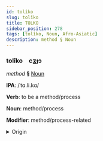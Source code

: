 ```yaml
---
id: tolîko
slug: tolîko
title: TOLKO
sidebar_position: 278
tags: [tolîko, Noun, Afro-Asiatic]
description: method § Noun
---
```


### tolîko&emsp;<span kind="abugida">cʓɟɔ</span>

*method* **§** [Noun](../../tags/Noun)

**IPA**: /ˈtɑ.li.kɑ/

**Verb**: to be a method/process

**Noun**: method/process

**Modifier**: method/process-related

<details>
    <summary>Origin</summary>
    Arabic طَرِيقَة ṭarīqa /tˤa.riː.qa/<br/>
    <em>Afro-Asiatic Language Family</em>
</details>